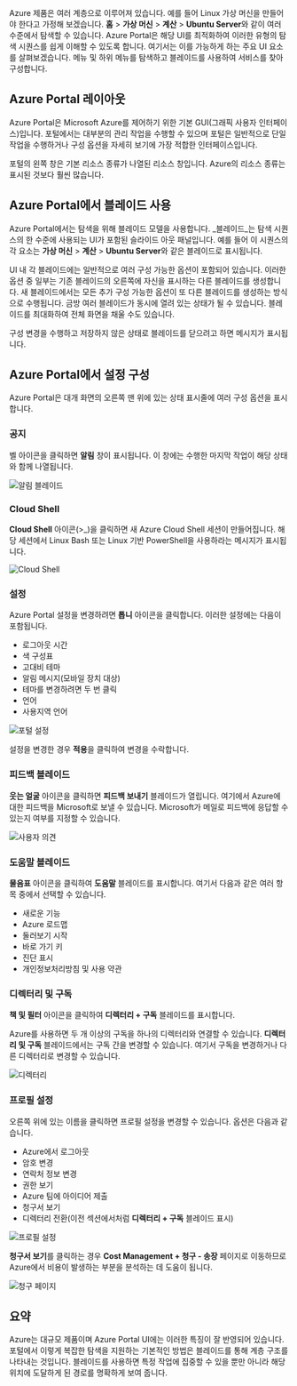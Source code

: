 Azure 제품은 여러 계층으로 이루어져 있습니다. 예를 들어 Linux 가상 머신을 만들어야 한다고 가정해 보겠습니다. **홈** > **가상 머신** > **계산** > **Ubuntu Server**와 같이 여러 수준에서 탐색할 수 있습니다. Azure Portal은 해당 UI를 최적화하여 이러한 유형의 탐색 시퀀스를 쉽게 이해할 수 있도록 합니다. 여기서는 이를 가능하게 하는 주요 UI 요소를 살펴보겠습니다. 메뉴 및 하위 메뉴를 탐색하고 블레이드를 사용하여 서비스를 찾아 구성합니다.

## <a name="azure-portal-layout"></a>Azure Portal 레이아웃

Azure Portal은 Microsoft Azure를 제어하기 위한 기본 GUI(그래픽 사용자 인터페이스)입니다. 포털에서는 대부분의 관리 작업을 수행할 수 있으며 포털은 일반적으로 단일 작업을 수행하거나 구성 옵션을 자세히 보기에 가장 적합한 인터페이스입니다.

포털의 왼쪽 창은 기본 리소스 종류가 나열된 리소스 창입니다. Azure의 리소스 종류는 표시된 것보다 훨씬 많습니다.

## <a name="using-blades-in-the-azure-portal"></a>Azure Portal에서 블레이드 사용

Azure Portal에서는 탐색을 위해 블레이드 모델을 사용합니다. _블레이드_는 탐색 시퀀스의 한 수준에 사용되는 UI가 포함된 슬라이드 아웃 패널입니다. 예를 들어 이 시퀀스의 각 요소는 **가상 머신** > **계산** > **Ubuntu Server**와 같은 블레이드로 표시됩니다.

UI 내 각 블레이드에는 일반적으로 여러 구성 가능한 옵션이 포함되어 있습니다. 이러한 옵션 중 일부는 기존 블레이드의 오른쪽에 자신을 표시하는 다른 블레이드를 생성합니다. 새 블레이드에서는 모든 추가 구성 가능한 옵션이 또 다른 블레이드를 생성하는 방식으로 수행됩니다. 금방 여러 블레이드가 동시에 열려 있는 상태가 될 수 있습니다. 블레이드를 최대화하여 전체 화면을 채울 수도 있습니다.

구성 변경을 수행하고 저장하지 않은 상태로 블레이드를 닫으려고 하면 메시지가 표시됩니다.

## <a name="configuring-settings-in-the-azure-portal"></a>Azure Portal에서 설정 구성

Azure Portal은 대개 화면의 오른쪽 맨 위에 있는 상태 표시줄에 여러 구성 옵션을 표시합니다.

### <a name="notifications"></a>공지

벨 아이콘을 클릭하면 **알림** 창이 표시됩니다. 이 창에는 수행한 마지막 작업이 해당 상태와 함께 나열됩니다.

![알림 블레이드](../media-draft/2-notifications-blade.PNG)

### <a name="cloud-shell"></a>Cloud Shell

**Cloud Shell** 아이콘(>_)을 클릭하면 새 Azure Cloud Shell 세션이 만들어집니다. 해당 세션에서 Linux Bash 또는 Linux 기반 PowerShell을 사용하라는 메시지가 표시됩니다.

![Cloud Shell](../media-draft/2-choose-shell.PNG)

### <a name="settings"></a>설정

Azure Portal 설정을 변경하려면 **톱니** 아이콘을 클릭합니다. 이러한 설정에는 다음이 포함됩니다.

* 로그아웃 시간
* 색 구성표
* 고대비 테마
* 알림 메시지(모바일 장치 대상)
* 테마를 변경하려면 두 번 클릭
* 언어
* 사용지역 언어

![포털 설정](../media-draft/2-settings-blade.PNG)

설정을 변경한 경우 **적용**을 클릭하여 변경을 수락합니다.

### <a name="feedback-blade"></a>피드백 블레이드

**웃는 얼굴** 아이콘을 클릭하면 **피드백 보내기** 블레이드가 열립니다. 여기에서 Azure에 대한 피드백을 Microsoft로 보낼 수 있습니다. Microsoft가 메일로 피드백에 응답할 수 있는지 여부를 지정할 수 있습니다.

![사용자 의견](../media-draft/2-feedback-blade.PNG)

### <a name="help-blade"></a>도움말 블레이드

**물음표** 아이콘을 클릭하여 **도움말** 블레이드를 표시합니다. 여기서 다음과 같은 여러 항목 중에서 선택할 수 있습니다.

* 새로운 기능
* Azure 로드맵
* 둘러보기 시작
* 바로 가기 키
* 진단 표시
* 개인정보처리방침 및 사용 약관

### <a name="directory-and-subscription"></a>디렉터리 및 구독

**책 및 필터** 아이콘을 클릭하여 **디렉터리 + 구독** 블레이드를 표시합니다.

Azure를 사용하면 두 개 이상의 구독을 하나의 디렉터리와 연결할 수 있습니다. **디렉터리 및 구독** 블레이드에서는 구독 간을 변경할 수 있습니다. 여기서 구독을 변경하거나 다른 디렉터리로 변경할 수 있습니다.

![디렉터리](../media-draft/2-directory-blade-1.PNG)

### <a name="profile-settings"></a>프로필 설정

오른쪽 위에 있는 이름을 클릭하면 프로필 설정을 변경할 수 있습니다.
옵션은 다음과 같습니다.

* Azure에서 로그아웃
* 암호 변경
* 연락처 정보 변경
* 권한 보기
* Azure 팀에 아이디어 제출
* 청구서 보기
* 디렉터리 전환(이전 섹션에서처럼 **디렉터리 + 구독** 블레이드 표시)

![프로필 설정](../media-draft/2-portal-menu.png)

**청구서 보기**를 클릭하는 경우 **Cost Management + 청구 - 송장** 페이지로 이동하므로 Azure에서 비용이 발생하는 부분을 분석하는 데 도움이 됩니다.

![청구 페이지](../media-draft/2-portal-billing.PNG)

## <a name="summary"></a>요약

Azure는 대규모 제품이며 Azure Portal UI에는 이러한 특징이 잘 반영되어 있습니다. 포털에서 이렇게 복잡한 탐색을 지원하는 기본적인 방법은 블레이드를 통해 계층 구조를 나타내는 것입니다. 블레이드를 사용하면 특정 작업에 집중할 수 있을 뿐만 아니라 해당 위치에 도달하게 된 경로를 명확하게 보여 줍니다.